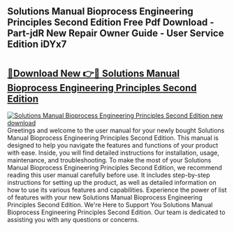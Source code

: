 ## Solutions Manual Bioprocess Engineering Principles Second Edition Free Pdf Download - Part-jdR New Repair Owner Guide - User Service Edition iDYx7

# <h2><a href="http://bc54399.oget.top/?id=Solutions+Manual+Bioprocess+Engineering+Principles+Second+Edition">🔗Download New 👉🔴 Solutions Manual Bioprocess Engineering Principles Second Edition</a></h2>

[![Solutions Manual Bioprocess Engineering Principles Second Edition new download](https://i.imgur.com/5g1atiW.png)](http://bc54399.oget.top/?id=Solutions+Manual+Bioprocess+Engineering+Principles+Second+Edition)
Greetings and welcome to the user manual for your newly bought Solutions Manual Bioprocess Engineering Principles Second Edition. This manual is designed to help you navigate the features and functions of your product with ease. Inside, you will find detailed instructions for installation, usage, maintenance, and troubleshooting. To make the most of your Solutions Manual Bioprocess Engineering Principles Second Edition, we recommend reading this user manual carefully before use. It includes step-by-step instructions for setting up the product, as well as detailed information on how to use its various features and capabilities. Experience the power of list of features with your new Solutions Manual Bioprocess Engineering Principles Second Edition. We're Here to Support You Solutions Manual Bioprocess Engineering Principles Second Edition. Our team is dedicated to assisting you with any questions or concerns.
